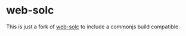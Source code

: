 # web-solc

This is just a fork of [web-solc](https://www.npmjs.com/package/web-solc) to include a commonjs build compatible.
